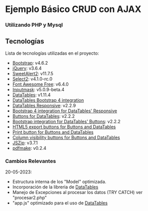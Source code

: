 # Ejemplo Básico CRUD con AJAX
### Utilizando **PHP y Mysql**
## Tecnologías
Lista de tecnologías utilizadas en el proyecto:
* [Bootstrap](https://getbootstrap.com/): v4.6.2 
* [jQuery](https://jquery.com/): v3.6.4
* [SweetAlert2](https://sweetalert2.github.io/): v11.7.5
* [Select2](https://select2.org/): v4.1.0-rc.0
* [Font Awesome Free](https://fontawesome.com): v6.4.0
* [Inputmask](https://github.com/RobinHerbots/Inputmask): v5.0.9-beta.4
* [DataTables](https://datatables.net/): v1.11.4
* [DataTables Bootstrap 4 integration](https://datatables.net/manual/styling/bootstrap4)
* [DataTables Responsive](https://datatables.net/extensions/responsive/): v2.2.9
* [Bootstrap 4 integration for DataTables' Responsive](https://datatables.net/extensions/responsive/)
* [Buttons for DataTables](https://datatables.net/extensions/buttons/): v2.2.2
* [Bootstrap integration for DataTables' Buttons](https://datatables.net/extensions/buttons/): v2.2.2
* [HTML5 export buttons for Buttons and DataTables](https://datatables.net/)
* [Print button for Buttons and DataTables](https://datatables.net/)
* [Column visibility buttons for Buttons and DataTables](https://datatables.net/)
* [JSZip](http://stuartk.com/jszip): v3.7.1
* [pdfmake](http://pdfmake.org): v0.2.4
### Cambios Relevantes
20-05-2023:
* Estructura interna de los "Model" optimizada.
* Incorporación de la libreria de [DataTables](https://datatables.net/) 
* Manejo de Excepciones al procesar los datos (TRY CATCH) ver "procesar2.php"
* "app.js" optimizado para el uso de [DataTables](https://datatables.net/) 
